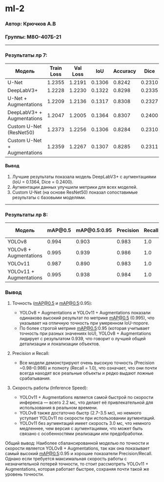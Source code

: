 # ml-2

### Автор: Крючков А.В

### Группы: М8О-407Б-21

---

### Результаты лр 7:

| Модель                       | Train Loss | Val Loss | IoU    | Accuracy | Dice   |
| ---------------------------- | ---------- | -------- | ------ | -------- | ------ |
| U-Net                        | 1.2355     | 1.2191   | 0.1306 | 0.8242   | 0.2310 |
| DeepLabV3+                   | 1.2228     | 1.2230   | 0.1322 | 0.8298   | 0.2335 |
| U-Net + Augmentations        | 1.2209     | 1.2136   | 0.1317 | 0.8308   | 0.2327 |
| DeepLabV3+ + Augmentations   | 1.2047     | 1.2005   | 0.1364 | 0.8307   | 0.2400 |
| Custom U-Net (ResNet50)      | 1.2373     | 1.2256   | 0.1306 | 0.8284   | 0.2310 |
| Custom U-Net + Augmentations | 1.2359     | 1.2267   | 0.1307 | 0.8285   | 0.2311 |

#### Вывод

1. Лучшие результаты показала модель DeepLabV3+ с аугментациями (IoU = 0.1364, Dice = 0.2400).
2. Аугментации данных улучшили метрики для всех моделей.
3. Custom U-Net (на основе ResNet50) показал сопоставимые результаты с базовыми моделями.

---

### Результаты лр 8:

| Модель                      | mAP\@0.5 | mAP\@0.5:0.95 | Precision | Recall | Inference Speed |
| --------------------------- | -------- | ------------- | --------- | ------ | --------------- |
| YOLOv8                      | 0.994    | 0.903         | 0.983     | 1.0    | 2.7 ms          |
| YOLOv8 + Augmentations      | 0.995    | 0.939         | 0.986     | 1.0    | 3.5 ms          |
| YOLOv11                     | 0.987    | 0.890         | 0.983     | 1.0    | 3.0 ms          |
| YOLOv11 + Augmentations     | 0.995    | 0.938         | 0.984     | 1.0    | 2.2 ms          |

### Вывод

1. Точность (mAP@0.5 и mAP@0.5:0.95):
   - YOLOv8 + Augmentations и YOLOv11 + Augmentations показали одинаково высокий результат по метрике mAP@0.5 (0.995), что указывает на отличную точность при умеренном IoU-пороге.
   - По более строгой метрике mAP@0.5:0.95 (которая учитывает точность при разных значениях IoU), YOLOv8 + Augmentations лидирует с результатом 0.939, что говорит о лучшей общей детализации и локализации объектов.

2. Precision и Recall:
   - Все модели демонстрируют очень высокую точность (Precision ~0.98–0.986) и полноту (Recall = 1.0), что означает, что они почти всегда находят все реальные объекты и редко выдают ложные срабатывания.

3. Скорость работы (Inference Speed):
   - YOLOv11 + Augmentations является самой быстрой по скорости инференса — всего 2.2 мс, что делает её привлекательной для использования в реальном времени.
   - YOLOv8 также достаточно быстр (2.7–3.5 мс), но немного уступает YOLOv11 по скорости при использовании аугментаций.
   - YOLOv11 без аугментаций имеет скорость 3.0 мс, что немного медленнее, чем версия с аугментациями, что может быть связано с особенностями реализации или предобработки.

Общий вывод:
Наиболее сбалансированной моделью по точности и скорости является YOLOv8 + Augmentations, так как она показывает самый высокий mAP@0.5:0.95 и хорошие показатели Precision/Recall. Однако если требуется максимальная скорость работы с незначительной потерей точности, то стоит рассмотреть YOLOv11 + Augmentations, которая работает быстрее, сохраняя почти такой же уровень точности.
